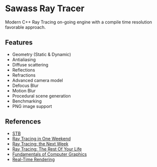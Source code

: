 # Sawass Ray Tracer

Modern C++ Ray Tracing on-going engine with a compile time resolution favorable approach.

## Features

* Geometry (Static & Dynamic)
* Antialiasing
* Diffuse scattering
* Reflections
* Refractions
* Advanced camera model
* Defocus Blur
* Motion Blur
* Procedural scene generation
* Benchmarking
* PNG image support

## References

* [STB](https://github.com/nothings/stb)
* [Ray Tracing in One Weekend](https://www.amazon.com/Ray-Tracing-Weekend-Minibooks-Book-ebook/dp/B01B5AODD8)
* [Ray Tracing: the Next Week](https://www.amazon.com/gp/product/B01CO7PQ8C/ref=series_rw_dp_sw)
* [Ray Tracing: The Rest Of Your Life](https://www.amazon.com/gp/product/B01DN58P8C/ref=series_rw_dp_sw)
* [Fundamentals of Computer Graphics](https://www.amazon.com/Fundamentals-Computer-Graphics-Fourth-Marschner/dp/1482229390/ref=pd_lpo_sbs_14_t_0?_encoding=UTF8&psc=1&refRID=MJ8JKQAG9T8DVEQGBB8C)
* [Real-Time Rendering](http://www.realtimerendering.com/)
